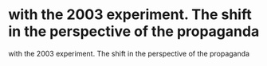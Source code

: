 # with the 2003 experiment. The shift in the perspective of the propaganda

with the 2003 experiment. The shift in the perspective of the propaganda